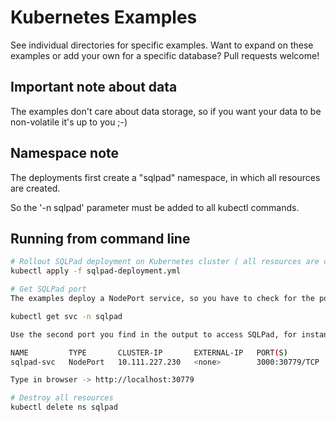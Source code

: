 # Kubernetes Examples

See individual directories for specific examples. Want to expand on these examples or add your own for a specific database? Pull requests welcome!

## Important note about data 

The examples don't care about data storage, so if you want your data to be non-volatile it's up to you ;-)

## Namespace note

The deployments first create a "sqlpad" namespace, in which all resources are created.

So the '-n sqlpad' parameter must be added to all kubectl commands.

## Running from command line

```sh
# Rollout SQLPad deployment on Kubernetes cluster ( all resources are created in sqlpad namespace )
kubectl apply -f sqlpad-deployment.yml

# Get SQLPad port
The examples deploy a NodePort service, so you have to check for the port it is mapped to:

kubectl get svc -n sqlpad

Use the second port you find in the output to access SQLPad, for instance:

NAME         TYPE       CLUSTER-IP       EXTERNAL-IP   PORT(S)          AGE
sqlpad-svc   NodePort   10.111.227.230   <none>        3000:30779/TCP   64m

Type in browser -> http://localhost:30779

# Destroy all resources
kubectl delete ns sqlpad
```
